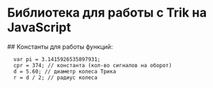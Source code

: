 <h1> Библиотека для работы c Trik на JavaScript </h1>
## Константы для работы функций:

```
  var pi = 3.1415926535897931; 
  cpr = 374; // константа (кол-во сигналов на оборот)
  d = 5.60; // диаметр колеса Трика
  r = d / 2; // радиус колеса
```
